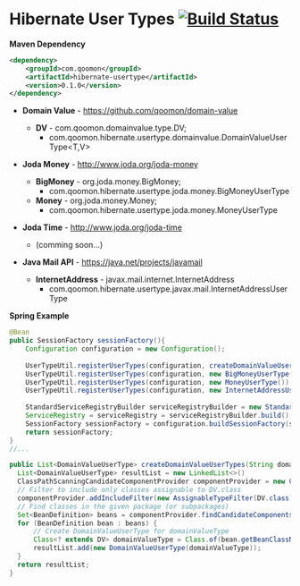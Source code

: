 Hibernate User Types [![Build Status](https://travis-ci.org/qoomon/hibernate-user-type.svg?branch=master)](https://travis-ci.org/qoomon/hibernate-user-type)
===================
**Maven Dependency**
```xml
<dependency>
    <groupId>com.qoomon</groupId>
    <artifactId>hibernate-usertype</artifactId>
    <version>0.1.0</version>
</dependency>
```

* **Domain Value** - https://github.com/qoomon/domain-value
  * **DV<T>** - com.qoomon.domainvalue.type.DV;
    * com.qoomon.hibernate.usertype.domainvalue.DomainValueUserType<T,V> 

* **Joda Money** - http://www.joda.org/joda-money
  * **BigMoney** - org.joda.money.BigMoney;
    * com.qoomon.hibernate.usertype.joda.money.BigMoneyUserType
  * **Money** - org.joda.money.Money;
    * com.qoomon.hibernate.usertype.joda.money.MoneyUserType

* **Joda Time** - http://www.joda.org/joda-time
  * (comming soon...)

* **Java Mail API** - https://java.net/projects/javamail
  * **InternetAddress** - javax.mail.internet.InternetAddress
    * com.qoomon.hibernate.usertype.javax.mail.InternetAddressUserType


**Spring Example**
```java
@Bean
public SessionFactory sessionFactory(){
    Configuration configuration = new Configuration();
    
    UserTypeUtil.registerUserTypes(configuration, createDomainValueUserTypes("com.qoomon.fancyapp.domainvalues"));
    UserTypeUtil.registerUserTypes(configuration, new BigMoneyUserType());
    UserTypeUtil.registerUserTypes(configuration, new MoneyUserType());
    UserTypeUtil.registerUserTypes(configuration, new InternetAddressUserType());
    
    StandardServiceRegistryBuilder serviceRegistryBuilder = new StandardServiceRegistryBuilder();
    ServiceRegistry = serviceRegistry = serviceRegistryBuilder.build();
    SessionFactory sessionFactory = configuration.buildSessionFactory(serviceRegistry);
    return sessionFactory; 
}
//...

public List<DomainValueUserType> createDomainValueUserTypes(String domainValuePackage){
  List<DomainValueUserType> resultList = new LinkedList<>()
  ClassPathScanningCandidateComponentProvider componentProvider = new ClassPathScanningCandidateComponentProvider(false);
  // Filter to include only classes assignable to DV.class
  componentProvider.addIncludeFilter(new AssignableTypeFilter(DV.class));
  // Find classes in the given package (or subpackages)
  Set<BeanDefinition> beans = componentProvider.findCandidateComponents(domainValuePackage);
  for (BeanDefinition bean : beans) {
      // Create DomainValueUserType for domainValueType
      Class<? extends DV> domainValueType = Class.of(bean.getBeanClassName();
      resultList.add(new DomainValueUserType(domainValueType));
  }
  return resultList;
}

```
